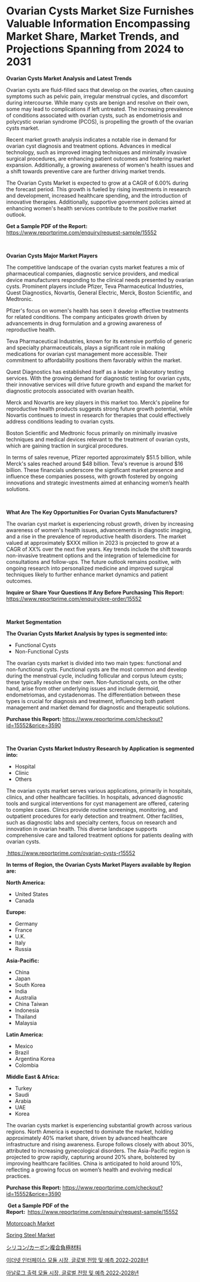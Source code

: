 <p><h1>Ovarian Cysts Market Size Furnishes Valuable Information Encompassing Market Share, Market Trends, and Projections Spanning from 2024 to 2031</h1></p><p><strong>Ovarian Cysts Market Analysis and Latest Trends</strong></p>
<p><p>Ovarian cysts are fluid-filled sacs that develop on the ovaries, often causing symptoms such as pelvic pain, irregular menstrual cycles, and discomfort during intercourse. While many cysts are benign and resolve on their own, some may lead to complications if left untreated. The increasing prevalence of conditions associated with ovarian cysts, such as endometriosis and polycystic ovarian syndrome (PCOS), is propelling the growth of the ovarian cysts market.</p><p>Recent market growth analysis indicates a notable rise in demand for ovarian cyst diagnosis and treatment options. Advances in medical technology, such as improved imaging techniques and minimally invasive surgical procedures, are enhancing patient outcomes and fostering market expansion. Additionally, a growing awareness of women's health issues and a shift towards preventive care are further driving market trends. </p><p>The Ovarian Cysts Market is expected to grow at a CAGR of 6.00% during the forecast period. This growth is fueled by rising investments in research and development, increased healthcare spending, and the introduction of innovative therapies. Additionally, supportive government policies aimed at enhancing women's health services contribute to the positive market outlook.</p></p>
<p><strong>Get a Sample PDF of the Report:&nbsp;</strong> <a href="https://www.reportprime.com/enquiry/request-sample/15552">https://www.reportprime.com/enquiry/request-sample/15552</a></p>
<p>&nbsp;</p>
<p><strong>Ovarian Cysts Major Market Players</strong></p>
<p><p>The competitive landscape of the ovarian cysts market features a mix of pharmaceutical companies, diagnostic service providers, and medical device manufacturers responding to the clinical needs presented by ovarian cysts. Prominent players include Pfizer, Teva Pharmaceutical Industries, Quest Diagnostics, Novartis, General Electric, Merck, Boston Scientific, and Medtronic.</p><p>Pfizer's focus on women's health has seen it develop effective treatments for related conditions. The company anticipates growth driven by advancements in drug formulation and a growing awareness of reproductive health.</p><p>Teva Pharmaceutical Industries, known for its extensive portfolio of generic and specialty pharmaceuticals, plays a significant role in making medications for ovarian cyst management more accessible. Their commitment to affordability positions them favorably within the market.</p><p>Quest Diagnostics has established itself as a leader in laboratory testing services. With the growing demand for diagnostic testing for ovarian cysts, their innovative services will drive future growth and expand the market for diagnostic protocols associated with ovarian health.</p><p>Merck and Novartis are key players in this market too. Merck's pipeline for reproductive health products suggests strong future growth potential, while Novartis continues to invest in research for therapies that could effectively address conditions leading to ovarian cysts.</p><p>Boston Scientific and Medtronic focus primarily on minimally invasive techniques and medical devices relevant to the treatment of ovarian cysts, which are gaining traction in surgical procedures.</p><p>In terms of sales revenue, Pfizer reported approximately $51.5 billion, while Merck's sales reached around $48 billion. Teva's revenue is around $16 billion. These financials underscore the significant market presence and influence these companies possess, with growth fostered by ongoing innovations and strategic investments aimed at enhancing women’s health solutions.</p></p>
<p>&nbsp;</p>
<p><strong>What Are The Key Opportunities For Ovarian Cysts Manufacturers?</strong></p>
<p><p>The ovarian cyst market is experiencing robust growth, driven by increasing awareness of women's health issues, advancements in diagnostic imaging, and a rise in the prevalence of reproductive health disorders. The market valued at approximately $XXX million in 2023 is projected to grow at a CAGR of XX% over the next five years. Key trends include the shift towards non-invasive treatment options and the integration of telemedicine for consultations and follow-ups. The future outlook remains positive, with ongoing research into personalized medicine and improved surgical techniques likely to further enhance market dynamics and patient outcomes.</p></p>
<p><strong>Inquire or Share Your Questions If Any Before Purchasing This Report:</strong> <a href="https://www.reportprime.com/enquiry/pre-order/15552">https://www.reportprime.com/enquiry/pre-order/15552</a></p>
<p>&nbsp;</p>
<p><strong>Market Segmentation</strong></p>
<p><strong>The Ovarian Cysts Market Analysis by types is segmented into:</strong></p>
<p><ul><li>Functional Cysts</li><li>Non-Functional Cysts</li></ul></p>
<p><p>The ovarian cysts market is divided into two main types: functional and non-functional cysts. Functional cysts are the most common and develop during the menstrual cycle, including follicular and corpus luteum cysts; these typically resolve on their own. Non-functional cysts, on the other hand, arise from other underlying issues and include dermoid, endometriomas, and cystadenomas. The differentiation between these types is crucial for diagnosis and treatment, influencing both patient management and market demand for diagnostic and therapeutic solutions.</p></p>
<p><strong>Purchase this Report:&nbsp;</strong><a href="https://www.reportprime.com/checkout?id=15552&price=3590">https://www.reportprime.com/checkout?id=15552&price=3590</a></p>
<p>&nbsp;</p>
<p><strong>The Ovarian Cysts Market Industry Research by Application is segmented into:</strong></p>
<p><ul><li>Hospital</li><li>Clinic</li><li>Others</li></ul></p>
<p><p>The ovarian cysts market serves various applications, primarily in hospitals, clinics, and other healthcare facilities. In hospitals, advanced diagnostic tools and surgical interventions for cyst management are offered, catering to complex cases. Clinics provide routine screenings, monitoring, and outpatient procedures for early detection and treatment. Other facilities, such as diagnostic labs and specialty centers, focus on research and innovation in ovarian health. This diverse landscape supports comprehensive care and tailored treatment options for patients dealing with ovarian cysts.</p></p>
<p><a href="https://www.reportprime.com/ovarian-cysts-r15552">&nbsp;https://www.reportprime.com/ovarian-cysts-r15552</a></p>
<p><strong>In terms of Region, the Ovarian Cysts Market Players available by Region are:</strong></p>
<p>
    <p> <strong> North America: </strong>
        <ul>
            <li>United States</li>
            <li>Canada</li>
        </ul>
        </p> 
    <p> <strong> Europe: </strong>
        <ul>
            <li>Germany</li>
            <li>France</li>
            <li>U.K.</li>
            <li>Italy</li>
            <li>Russia</li>
        </ul>
        </p> 
    <p> <strong> Asia-Pacific: </strong>
        <ul>
            <li>China</li>
            <li>Japan</li>
            <li>South Korea</li>
            <li>India</li>
            <li>Australia</li>
            <li>China Taiwan</li>
            <li>Indonesia</li>
            <li>Thailand</li>
            <li>Malaysia</li>
        </ul>
        </p> 
    <p> <strong> Latin America: </strong>
        <ul>
            <li>Mexico</li>
            <li>Brazil</li>
            <li>Argentina Korea</li>
            <li>Colombia</li>
        </ul>
        </p> 
    <p> <strong> Middle East & Africa: </strong>
        <ul>
            <li>Turkey</li>
            <li>Saudi</li>
            <li>Arabia</li>
            <li>UAE</li>
            <li>Korea</li>
        </ul>
    </p>
    </p>
<p><p>The ovarian cysts market is experiencing substantial growth across various regions. North America is expected to dominate the market, holding approximately 40% market share, driven by advanced healthcare infrastructure and rising awareness. Europe follows closely with about 30%, attributed to increasing gynecological disorders. The Asia-Pacific region is projected to grow rapidly, capturing around 20% share, bolstered by improving healthcare facilities. China is anticipated to hold around 10%, reflecting a growing focus on women’s health and evolving medical practices.</p></p>
<p><strong>Purchase this Report: </strong><a href="https://www.reportprime.com/checkout?id=15552&price=3590">https://www.reportprime.com/checkout?id=15552&price=3590</a></p>
<p>&nbsp;<strong>Get a Sample PDF of the Report:&nbsp;&nbsp;</strong><a href="https://www.reportprime.com/enquiry/request-sample/15552">https://www.reportprime.com/enquiry/request-sample/15552</a></p>
<p><strong></strong></p>
<p><p><a href="https://issuu.com/reportprime-2/docs/motorcoach-market-size-2030.pptx_191a1ed9fbf93e">Motorcoach Market</a></p><p><a href="https://medium.com/@brandonkeller626/the-global-spring-steel-market-is-projected-to-experience-an-annual-growth-rate-of-12-7-4478e1742084">Spring Steel Market</a></p><p><a href="https://medium.com/@ismaelblick2023/silicon-carbon-composite-anode-materials-market-%E3%81%AF-%E3%82%B3%E3%82%B9%E3%83%88%E7%AE%A1%E7%90%86%E3%81%A8%E5%8A%B9%E7%8E%87%E5%90%91%E4%B8%8A%E3%82%92%E5%84%AA%E5%85%88%E3%81%97%E3%81%BE%E3%81%99-7a37b5801497">シリコン/カーボン複合負極材料</a></p><p><a href="https://medium.com/@feliciasummers98/%EC%84%B8%EA%B3%84-ethernet-interface-modules-market-global-outlook-and-forecast-2022-2028-market-%EC%9D%80-2024%EC%97%90%EC%84%9C-2031%EB%A1%9C-7db6d139d139">이더넷 인터페이스 모듈 시장, 글로벌 전망 및 예측 2022-2028년</a></p><p><a href="https://medium.com/@feliciasummers98/analog-output-modules-market-global-outlook-and-forecast-2022-2028-market-%EC%9D%98-%EA%B8%80%EB%A1%9C%EB%B2%8C-%EC%8B%9C%EC%9E%A5-%EA%B0%9C%EC%9A%94%EB%8A%94-%EC%A0%84-%EC%84%B8%EA%B3%84-%EB%B0%8F-%EC%A3%BC%EC%9A%94-868e668561fb">아날로그 출력 모듈 시장, 글로벌 전망 및 예측 2022-2028년</a></p></p>